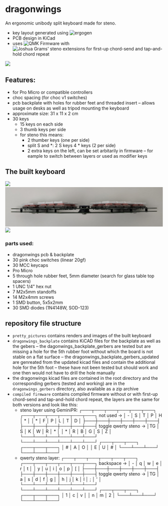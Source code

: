 # dragonwings
An ergonomic unibody split keyboard made for steno.

- key layout generated using ![ergogen](https://github.com/ergogen/ergogen)
- PCB design in KiCad
- uses ![QMK Firmware](https://github.com/qmk/qmk_firmware) with ![Joshua Grams' steno extensions for first-up chord-send and tap-and-hold chord repeat](https://github.com/JoshuaGrams/qmk-steno-extensions)


![](pretty_pictures/perspective.jpg?raw=true)

## Features:
- for Pro Micro or compatible controllers
- choc spacing (for choc v1 switches)
- pcb backplate with holes for rubber feet and threaded insert – allows usage on desks as well as tripod mounting the keyboard
- approximate size: 31 x 11 x 2 cm
- 30 keys
  - 15 keys on each side
  - 3 thumb keys per side
  - for steno this means: 
    - 2 thumber keys (one per side)
    - split S and *: 2 S keys 4 * keys (2 per side)
    - 2 extra keys on the left, can be set arbitarily in firmware – for eample to switch between layers or used as modifier keys


## The built keyboard
![](pretty_pictures/top.jpg?raw=true)
![](pretty_pictures/side.jpg?raw=true)
![](pretty_pictures/back.jpg?raw=true)
### parts used:
- dragonwings pcb & backplate
- 30 pink choc switches (linear 20gf)
- 30 MCC keycaps
- Pro Micro
- 5 through hole rubber feet, 5mm diameter (search for glass table top spacers)
- 1 UNC 1/4" hex nut 
- 7 M2x5mm standoffs
- 14 M2x4mm screws
- 1 SMD button, 5x5x2mm
- 30 SMD diodes (1N4148W, SOD-123)


## repository file structure
- `pretty_pictures` contains renders and images of the built keyboard
- `dragonwings_backplate` contains KiCAD files for the backplate as well as the gebers 
  – the dagonwings_backplate_gerbers are tested but are missing a hole for the 5th rubber foot without which the board is not stable on a flat surface
  – the dragonwings_backplate_gerbers_updated are genreated from the updated kicad files and contain the additional hole for the 5th foot – these have not been tested but should work and one then would not have to drill the hole manually
- the dragonwings kicad files are contained in the root directory and the corresponding gerbers (tested and working) are in the `dragonwings_gerbers` directory, also available as a zip archive
- `compiled firmware` contains compiled firmware without or with first-up chord-send and tap-and-hold chord repeat, the layers are the same for both versions and look like this:
    - steno layer using GeminiPR:
                             ┌───┬───┬───┬───┬───┬───┐    ┌───┬───┬───┬───┬───┬───┐
                 not used -> │ - │ S │ T │ P │ H │ * │    │ * │ F │ P │ L │ T │ D │
                             ├───┼───┼───┼───┼───┼───┤    ├───┼───┼───┼───┼───┼───┤
      toggle qwerty steno -> │TG │ S │ K │ W │ R │ * │    │ * │ R │ B │ G │ S │ Z │
                             └───┴───┴───┴───┴───┴───┘    └───┴───┴───┴───┴───┴───┘
                                          ┌───┬───┬───┐  ┌───┬───┬───┐
                                          │ # │ A │ O │  │ E │ U │ # │
                                          └───┴───┴───┘  └───┴───┴───┘
    - qwerty steno layer:
                             ┌───┬───┬───┬───┬───┬───┐    ┌───┬───┬───┬───┬───┬───┐
                backspace -> │ - │ q │ w │ e │ r │ t │    │ y │ u │ i │ o │ p │ [ │
                             ├───┼───┼───┼───┼───┼───┤    ├───┼───┼───┼───┼───┼───┤
      toggle qwerty steno -> │TG │ a │ s │ d │ f │ g │    │ h │ j │ k │ l │ ; │ ' │
                             └───┴───┴───┴───┴───┴───┘    └───┴───┴───┴───┴───┴───┘
                                          ┌───┬───┬───┐  ┌───┬───┬───┐
                                          │ 1 │ c │ v │  │ n │ m │ 2 │
                                          └───┴───┴───┘  └───┴───┴───┘
